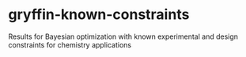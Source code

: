 # gryffin-known-constraints
Results for Bayesian optimization with known experimental and design constraints for chemistry applications
